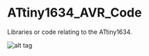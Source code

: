 ATtiny1634_AVR_Code
===================
Libraries or code relating to the ATtiny1634.

![alt tag](http://letsmakerobots.com/files/userpics/u19048/ATtiny_1634.jpg)

